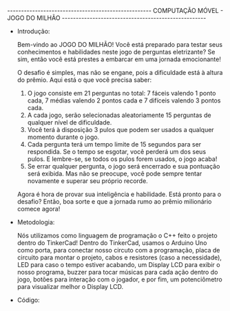---------------------------------------------------- COMPUTAÇÃO MÓVEL - JOGO DO MILHÃO ----------------------------------------------------

- Introdução:
  
  Bem-vindo ao JOGO DO MILHÃO! Você está preparado para testar seus conhecimentos e habilidades neste jogo de perguntas eletrizante? Se sim, então você está prestes a embarcar em uma jornada emocionante!

  O desafio é simples, mas não se engane, pois a dificuldade está à altura do prêmio. Aqui está o que você precisa saber:
    1. O jogo consiste em 21 perguntas no total: 7 fáceis valendo 1 ponto cada, 7 médias valendo 2 pontos cada e 7 difíceis valendo 3 pontos cada.
    2. A cada jogo, serão selecionadas aleatoriamente 15 perguntas de qualquer nível de dificuldade.
    3. Você terá à disposição 3 pulos que podem ser usados a qualquer momento durante o jogo.
    4. Cada pergunta terá um tempo limite de 15 segundos para ser respondida. Se o tempo se esgotar, você perderá um dos seus pulos. E lembre-se, se todos os pulos forem usados, o jogo acaba!
    5. Se errar qualquer pergunta, o jogo será encerrado e sua pontuação será exibida. Mas não se preocupe, você pode sempre tentar novamente e superar seu próprio recorde.

  Agora é hora de provar sua inteligência e habilidade. Está pronto para o desafio? Então, boa sorte e que a jornada rumo ao prêmio milionário comece agora!

- Metodologia:

  Nós utilizamos como linguagem de programação o C++ feito o projeto dentro do TinkerCad!
  Dentro do TinkerCad, usamos o Arduino Uno como porta, para conectar nosso circuto com a programação, placa de circuito para montar o projeto, cabos e resistores (caso a necessidade),
LED para caso o tempo estiver acabando, um Display LCD para exibir o nosso programa, buzzer para tocar músicas para cada ação dentro do jogo, botões para interação com o
jogador, e por fim, um potenciômetro para visualizar melhor o Display LCD.

- Código:
